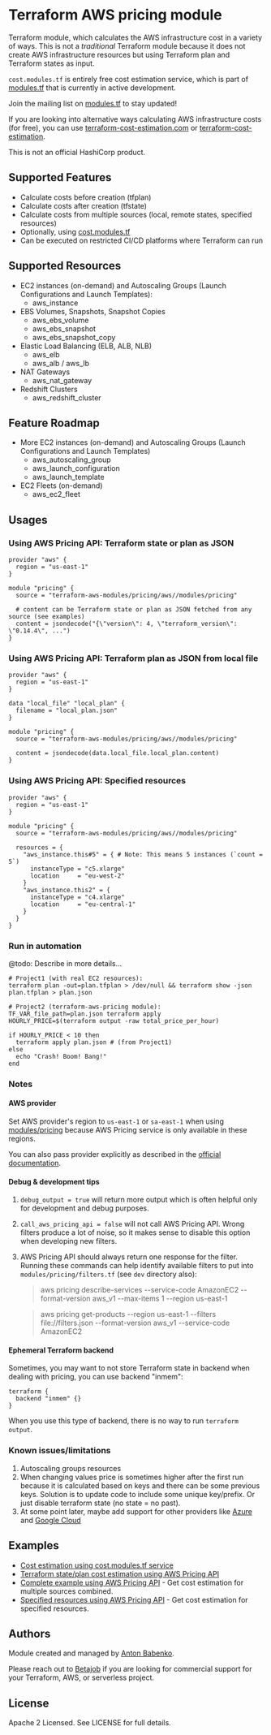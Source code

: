 # Terraform AWS pricing module

Terraform module, which calculates the AWS infrastructure cost in a variety of ways. This is not a _traditional_ Terraform module because it does not create AWS infrastructure resources but using Terraform plan and Terraform states as input.

`cost.modules.tf` is entirely free cost estimation service, which is part of [modules.tf](https://modules.tf) that is currently in active development.

Join the mailing list on [modules.tf](https://modules.tf) to stay updated!

If you are looking into alternative ways calculating AWS infrastructure costs (for free), you can use [terraform-cost-estimation.com](https://www.terraform-cost-estimation.com) or [terraform-cost-estimation](https://github.com/antonbabenko/terraform-cost-estimation).

This is not an official HashiCorp product.

## Supported Features

- Calculate costs before creation (tfplan)
- Calculate costs after creation (tfstate)
- Calculate costs from multiple sources (local, remote states, specified resources)
- Optionally, using [cost.modules.tf](https://cost.modules.tf/)
- Can be executed on restricted CI/CD platforms where Terraform can run

## Supported Resources

- EC2 instances (on-demand) and Autoscaling Groups (Launch Configurations and Launch Templates):
  - aws_instance
- EBS Volumes, Snapshots, Snapshot Copies
  - aws_ebs_volume
  - aws_ebs_snapshot
  - aws_ebs_snapshot_copy
- Elastic Load Balancing (ELB, ALB, NLB)
  - aws_elb
  - aws_alb / aws_lb
- NAT Gateways
  - aws_nat_gateway
- Redshift Clusters
  - aws_redshift_cluster

## Feature Roadmap

- More EC2 instances (on-demand) and Autoscaling Groups (Launch Configurations and Launch Templates)
  - aws_autoscaling_group
  - aws_launch_configuration
  - aws_launch_template
- EC2 Fleets (on-demand)
  - aws_ec2_fleet

## Usages

### Using AWS Pricing API: Terraform state or plan as JSON

```hcl
provider "aws" {
  region = "us-east-1"
}

module "pricing" {
  source = "terraform-aws-modules/pricing/aws//modules/pricing"

  # content can be Terraform state or plan as JSON fetched from any source (see examples)
  content = jsondecode("{\"version\": 4, \"terraform_version\": \"0.14.4\", ...")
}
```

### Using AWS Pricing API: Terraform plan as JSON from local file

```hcl
provider "aws" {
  region = "us-east-1"
}

data "local_file" "local_plan" {
  filename = "local_plan.json"
}

module "pricing" {
  source = "terraform-aws-modules/pricing/aws//modules/pricing"

  content = jsondecode(data.local_file.local_plan.content)
}
```

### Using AWS Pricing API: Specified resources

```hcl
provider "aws" {
  region = "us-east-1"
}

module "pricing" {
  source = "terraform-aws-modules/pricing/aws//modules/pricing"

  resources = {
    "aws_instance.this#5" = { # Note: This means 5 instances (`count = 5`)
      instanceType = "c5.xlarge"
      location     = "eu-west-2"
    }
    "aws_instance.this2" = {
      instanceType = "c4.xlarge"
      location     = "eu-central-1"
    }
  }
}
```

### Run in automation

@todo: Describe in more details...

```shell
# Project1 (with real EC2 resources):
terraform plan -out=plan.tfplan > /dev/null && terraform show -json plan.tfplan > plan.json

# Project2 (terraform-aws-pricing module):
TF_VAR_file_path=plan.json terraform apply
HOURLY_PRICE=$(terraform output -raw total_price_per_hour)

if HOURLY_PRICE < 10 then
  terraform apply plan.json # (from Project1)
else
  echo "Crash! Boom! Bang!"
end
```

### Notes

#### AWS provider

Set AWS provider's region to `us-east-1` or `sa-east-1` when using [modules/pricing](https://github.com/terraform-aws-modules/terraform-aws-pricing/tree/master/modules/pricing) because AWS Pricing service is only available in these regions.

You can also pass provider explicitly as described in the [official documentation](https://www.terraform.io/docs/modules/providers.html#passing-providers-explicitly).


#### Debug & development tips

1. `debug_output = true` will return more output which is often helpful only for development and debug purposes.

2. `call_aws_pricing_api = false` will not call AWS Pricing API. Wrong filters produce a lot of noise, so it makes sense to disable this option when developing new filters.

3. AWS Pricing API should always return one response for the filter. Running these commands can help identify available filters to put into `modules/pricing/filters.tf` (see `dev` directory also):

    > aws pricing describe-services --service-code AmazonEC2 --format-version aws_v1 --max-items 1 --region us-east-1

    > aws pricing get-products --region us-east-1 --filters file://filters.json --format-version aws_v1 --service-code AmazonEC2


#### Ephemeral Terraform backend

Sometimes, you may want to not store Terraform state in backend when dealing with pricing, you can use backend "inmem":

```hcl
terraform {
  backend "inmem" {}
}
```

When you use this type of backend, there is no way to run `terraform output`.


### Known issues/limitations

1. Autoscaling groups resources
1. When changing values price is sometimes higher after the first run because it is calculated based on keys and there can be some previous keys. Solution is to update code to include some unique key/prefix. Or just disable terraform state (no state = no past).
1. At some point later, maybe add support for other providers like [Azure](http://davecallan.com/azure-price-api-examples/) and [Google Cloud](https://stackoverflow.com/questions/59048071/how-to-get-gcp-pricing-list-from-catalogue-api)


## Examples

* [Cost estimation using cost.modules.tf service](https://github.com/terraform-aws-modules/terraform-aws-pricing/tree/master/examples/cost-modules-tf)
* [Terraform state/plan cost estimation using AWS Pricing API](https://github.com/terraform-aws-modules/terraform-aws-pricing/tree/master/examples/pricing-terraform-state-and-plan)
* [Complete example using AWS Pricing API](https://github.com/terraform-aws-modules/terraform-aws-pricing/tree/master/examples/complete) - Get cost estimation for multiple sources combined.
* [Specified resources using AWS Pricing API](https://github.com/terraform-aws-modules/terraform-aws-pricing/tree/master/examples/pricing-resources) - Get cost estimation for specified resources.


<!-- BEGINNING OF PRE-COMMIT-TERRAFORM DOCS HOOK -->

<!-- END OF PRE-COMMIT-TERRAFORM DOCS HOOK -->

## Authors

Module created and managed by [Anton Babenko](https://github.com/antonbabenko).

Please reach out to [Betajob](https://www.betajob.com/) if you are looking for commercial support for your Terraform, AWS, or serverless project.


## License

Apache 2 Licensed. See LICENSE for full details.
